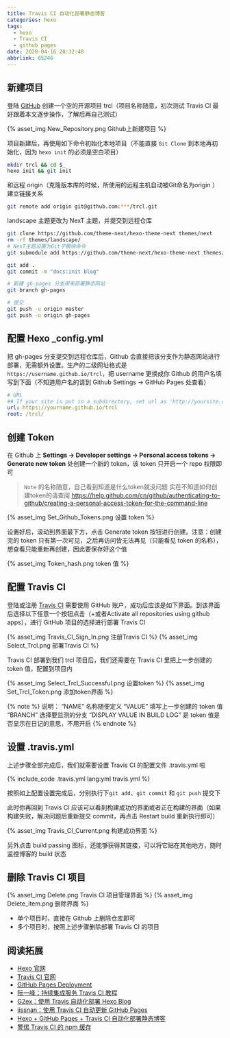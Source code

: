 ```yaml
---
title: Travis CI 自动化部署静态博客
categories: hexo
tags:
  - hexo
  - Travis CI
  - github pages
date: 2020-04-16 20:32:48
abbrlink: 65246
---
```


## 新建项目

登陆 [GitHub](https://github.com/) 创建一个空的开源项目 trcl（<span class="text-gray">项目名称随意，初次测试 Travis CI 最好跟着本文逐步操作，了解后再自己测试</span>）

{% asset_img New_Repository.png Github上新建项目 %}
<!-- more -->

项目新建后，再使用如下命令初始化本地项目（<span class="text-gray">不能直接 `Git Clone` 到本地再初始化，因为 `hexo init` 的必须是空白项目</span>）

```bash
mkdir trcl && cd $_
hexo init && git init
```

和远程 origin（<span class="text-gray">克隆版本库的时候，所使用的远程主机自动被Git命名为origin</span> ）建立链接关系

```bash
git remote add origin git@github.com:***/trcl.git
```

landscape 主题更改为 NexT 主题，并提交到远程仓库

```bash
git clone https://github.com/theme-next/hexo-theme-next themes/next
rm -rf themes/landscape/
# NexT主题设置为Git子模块命令
git submodule add https://github.com/theme-next/hexo-theme-next themes/next

git add .
git commit -m "docs:init blog"

# 新建 gh-pages 分支用来部署静态网站
git branch gh-pages

# 提交
git push -u origin master
git push -u origin gh-pages
```

## 配置 Hexo _config.yml

把 gh-pages 分支提交到远程仓库后，Github 会直接把该分支作为静态网站进行部署，无需额外设置。生产的二级网址格式是 `https://username.github.io/trcl`，把 username 更换成你 Github 的用户名填写到下面（<span class="text-gray">不知道用户名的请到 Github Settings -> GitHub Pages 处查看</span>）

```yml
# URL
## If your site is put in a subdirectory, set url as 'http://yoursite.com/child' and root as '/child/'
url: https://yourname.github.io/trcl
root: /trcl/
```

## 创建 Token

在 Github 上 **Settings -> Developer settings -> Personal access tokens -> Generate new token** 处创建一个新的 token，该 token 只开启一个 repo 权限即可

> `Note` 的名称随意，自己看到知道是什么token就没问题
> 实在不知道如何创建token的请查阅 https://help.github.com/cn/github/authenticating-to-github/creating-a-personal-access-token-for-the-command-line

{% asset_img Set_Github_Tokens.png 设置 token %}

设置好后，滚动到界面最下方，点击 Generate token 按钮进行创建。注意：创建完的 token 只有第一次可见，之后再访问皆无法再见（<span class="text-gray">只能看见 token 的名称</span>），想查看只能重新再创建，因此要保存好这个值

{% asset_img Token_hash.png token 值 %}

## 配置 Travis CI

登陆或注册 [Travis CI](https://travis-ci.com/) 需要使用 GitHub 账户，成功后应该是如下界面。到该界面后选择以下任意一个按钮点击（<span class="text-gray">+或者Activate all repositories using github apps</span>），进行 GitHub 项目的选择进行部署 Travis CI

{% asset_img Travis_CI_Sign_In.png 注册Travis CI %}
{% asset_img Select_Trcl.png 部署Travis CI %}

Travis CI 部署到我们 trcl 项目后，我们还需要在 Travis CI 里把上一步创建的 token 值，配置到项目内

{% asset_img Select_Trcl_Successful.png 设置token %}
{% asset_img Set_Trcl_Token.png 添加token界面 %}

{% note %}
说明：
“NAME” 名称随便定义
“VALUE” 填写上一步创建的 token 值
“BRANCH” 选择要监测的分支
“DISPLAY VALUE IN BUILD LOG” 是 token 值是否显示在日记的意思，不用开启
{% endnote %}

## 设置 .travis.yml

上述步骤全部完成后，我们就需要设置 Travis CI 的配置文件 .travis.yml 啦

{% include_code .travis.yml lang:yml travis.yml %}

按照如上配置设置完成后，分别执行下`git add`、`git commit` 和 `git push` 提交下

此时你再回到 Travis CI 应该可以看到构建成功的界面或者正在构建的界面（<span class="text-gray">如果构建失败，解决问题后重新提交 commit，再点击 Restart build 重新执行即可</span>）

{% asset_img Travis_CI_Current.png 构建成功界面 %}

另外点击 build passing 图标，还能够获得其链接，可以将它贴在其他地方，随时监控博客的 build 状态

## 删除 Travis CI 项目

{% asset_img Delete.png Travis CI 项目管理界面 %}
{% asset_img Delete_item.png 删除界面 %}

- 单个项目时，直接在 Github 上删除仓库即可
- 多个项目时，按照上述步骤删除部署 Travis CI 的项目

## 阅读拓展

- [Hexo 官网](https://hexo.io/zh-cn/index.html)
- [Travis CI 官网](https://travis-ci.com/)
- [GitHub Pages Deployment](https://docs.travis-ci.com/user/deployment/pages/)
- [阮一峰：持续集成服务 Travis CI 教程](http://www.ruanyifeng.com/blog/2017/12/travis_ci_tutorial.html)
- [G2ex：使用 Travis 自动化部署 Hexo Blog](https://g2ex.top/2019/06/28/hexo-with-travis-ci/)
- [iissnan：使用 Travis CI 自动更新 GitHub Pages](https://notes.iissnan.com/2016/publishing-github-pages-with-travis-ci/)
- [Hexo + GitHub Pages + Travis CI 自动化部署静态博客](https://blog.i1hao.com/2018/09/01/hexo-and-githubpages-best-practices/)
- [警惕 Travis CI 的 npm 缓存](http://claude-ray.com/2019/08/01/travis-npm-cache/)
